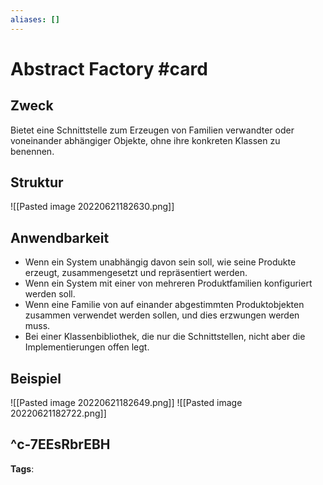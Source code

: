 ```yaml
---
aliases: []
---
```


# Abstract Factory #card
## Zweck
Bietet eine Schnittstelle zum Erzeugen von Familien verwandter oder voneinander abhängiger Objekte, ohne ihre konkreten Klassen zu benennen.
## Struktur
![[Pasted image 20220621182630.png]]
## Anwendbarkeit
- Wenn ein System unabhängig davon sein soll, wie seine Produkte erzeugt, zusammengesetzt und repräsentiert werden.
- Wenn ein System mit einer von mehreren Produktfamilien konfiguriert werden soll.
- Wenn eine Familie von auf einander abgestimmten Produktobjekten zusammen verwendet werden sollen, und dies erzwungen werden muss.
- Bei einer Klassenbibliothek, die nur die Schnittstellen, nicht aber die Implementierungen offen legt.
## Beispiel
![[Pasted image 20220621182649.png]]
![[Pasted image 20220621182722.png]]

^c-7EEsRbrEBH
---
**Tags**: 